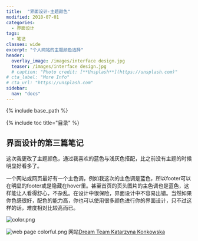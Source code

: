 ```yaml
---
title:  "界面设计-主题颜色"
modified: 2018-07-01 
categories: 
  - 界面设计
tags:
  - 笔记
classes: wide
excerpt: "个人网站的主题颜色选择"
header:
  overlay_image: /images/interface design.jpg
  teaser: /images/interface design.jpg
  # caption: "Photo credit: [**Unsplash**](https://unsplash.com)"
# cta_label: "More Info"
# cta_url: "https://unsplash.com"
sidebar:
  nav: "docs"
---
```


{% include base_path %}

{% include toc title="目录" %}


## 界面设计的第三篇笔记

这次我更改了主题颜色，通过我喜欢的蓝色与浅灰色搭配，比之前没有主题的时候明显好看多了。

一个网站或网页最好有一个主色调，例如我这次的主色调是蓝色，所以footer可以在明显的footer或是隐藏在hover里。甚至首页的页头图片的主色调也是蓝色，这样能让人看得舒心，不杂乱。在设计中很保险，界面设计中不容易出错。当然如果你色感很好，配色的能力高，你也可以使用很多颜色进行你的界面设计，只不过这样的话，难度相对比较高而已。

![color.png](https://upload-images.jianshu.io/upload_images/9455364-614bbf5a77bc9f04.png?imageMogr2/auto-orient/strip%7CimageView2/2/w/1240)

![web page colorful.png](https://upload-images.jianshu.io/upload_images/9455364-ec0757510f85fbf6.png?imageMogr2/auto-orient/strip%7CimageView2/2/w/1240)
网站[Dream Team Katarzyna Konkowska](http://www.awwwards.com/web-design-awards/dream-team-katarzyna-konkowska)